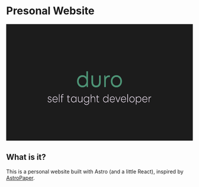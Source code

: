# Presonal Website

<img src="public/images/banner.png" width="560" height="315">

## What is it?

This is a personal website built with Astro (and a little React), inspired by [AstroPaper](https://astro-paper.pages.dev/posts/).
